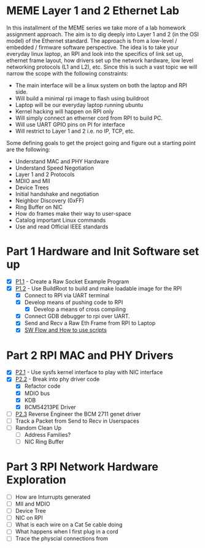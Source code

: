 # MEME Layer 1 and 2 Ethernet Lab

In this installment of the MEME series we take more of a lab homework assignment approach. The aim is to dig deeply into Layer 1 and 2 (in the OSI model) of the Ethernet standard. The approach is from a low-level / embedded / firmware software perspective. The idea is to take your everyday linux laptop, an RPI and look into the specifics of link set up, ethernet frame layout, how drivers set up the network hardware, low level networking protocols (L1 and L2), etc. Since this is such a vast topic we will narrow the scope with the following constraints:

* The main interface will be a linux system on both the laptop and RPI side.
* Will build a minimal rpi image to flash using buildroot
* Laptop will be our everyday laptop running ubuntu
* Kernel hacking will happen on RPI only
* Will simply connect an etherner cord from RPI to build PC.
* Will use UART GPIO pins on PI for interface
* Will restrict to Layer 1 and 2 i.e. no IP, TCP, etc.

Some defining goals to get the project going and figure out a starting point are the following:

* Understand MAC and PHY Hardware
* Understand Speed Negotiation
* Layer 1 and 2 Protocols
* MDIO and MII
* Device Trees
* Initial handshake and negotiation
* Neighbor Discovery (0xFF)
* Ring Buffer on NIC
* How do frames make their way to user-space
* Catalog important Linux commands
* Use and read Official IEEE standards

# Part 1 Hardware and Init Software set up

* [X] [P1.1](./P1.1/) - Create a Raw Socket Example Program
* [X] [P1.2](./P1.2/) - Use BuildRoot to build and make loadable image for the RPI
    * [X] Connect to RPI via UART terminal
    * [X] Develop means of pushing code to RPI
        * [X] Develop a means of cross compiling
    * [X] Connect GDB debugger to rpi over UART.
    * [X] Send and Recv a Raw Eth Frame from RPI to Laptop
    * [X] [SW Flow and How to use scripts](./P1.2/README.md#sw-flow)

# Part 2 RPI MAC and PHY Drivers

* [X] [P2.1](./P2.1/) - Use sysfs kernel interface to play with NIC interface
* [X] [P2.2](./P2.2/) - Break into phy driver code
    * [X] Refactor code
    * [X] MDIO bus
    * [X] KDB
    * [X] BCM54213PE Driver 
* [ ] [P2.3](./P2.3/) Reverse Engineer the BCM 2711 genet driver
* [ ] Track a Packet from Send to Recv in Userspaces
* [ ] Random Clean Up
    * [ ] Address Families?
    * [ ] NIC Ring Buffer

# Part 3 RPI Network Hardware Exploration

* [ ] How are Inturrupts generated
* [ ] MII and MDIO
* [ ] Device Tree
* [ ] NIC on RPI
* [ ] What is each wire on a Cat 5e cable doing
* [ ] What happens when I first plug in a cord
* [ ] Trace the physcial connections from